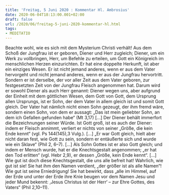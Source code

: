 ```yaml
---
title: 'Freitag, 5 Juni 2020 : Kommentar Hl. Ambrosius'
date: 2020-06-04T18:13:00.001+02:00
draft: false
url: /2020/06/freitag-5-juni-2020-kommentar-hl.html
tags: 
- MEDITATIO
---
```


Beachte wohl, wie es sich mit dem Mysterium Christi verhält! Aus dem Schoß der Jungfrau ist er geboren, Diener und Herr zugleich; Diener, um ein Werk zu vollbringen, Herr, um Befehle zu erteilen, um Gott ein Königreich im menschlichen Herzen einzurichten. Er hat eine doppelte Herkunft, ist aber ein einziges Wesen. Er ist nicht jemand anderes, wenn er aus dem Vater hervorgeht und nicht jemand anderes, wenn er aus der Jungfrau hervortritt. Sondern er ist derselbe, der vor aller Zeit aus dem Vater geboren, zur festgesetzten Zeit von der Jungfrau Fleisch angenommen hat. Darum wird er sowohl Diener als auch Herr genannt: Diener wegen uns, aber aufgrund der Einheit mit dem göttlichen Wesen, dem Gott von Gott, dem Ursprung allen Ursprungs, ist er Sohn, der dem Vater in allem gleich ist und somit Gott gleich. Der Vater hat nämlich nicht einen Sohn gezeugt, der ihm fremd wäre, sondern einen Sohn, von dem er aussagt: „Das ist mein geliebter Sohn, an dem ich Gefallen gefunden habe“ (Mt 3,17) \[…\] Der Diener behält immerfort die Bezeichnungen seiner Würde. Ist Gott groß, ist es auch der Diener: indem er Fleisch annimmt, verliert er nichts von seiner „Größe, die kein Ende kennt“ (vgl. Ps 144(145),3 Vulg.). \[…\] „Er war Gott gleich, hielt aber nicht daran fest, wie Gott zu sein, sondern er entäußerte sich und wurde wie ein Sklave“ (Phil 2, 6–7). \[…\] Als Sohn Gottes ist er also Gott gleich; und indem er Mensch wurde, hat er die Knechtsgestalt angenommen; „er hat den Tod erlitten“ (vgl. Hebr 2,9), er dessen „Größe, kein Ende kennt“. \[…\] Wie gut ist doch diese Knechtsgestalt, die uns alle befreit hat! Wahrlich, wie gut ist sie! Sie hat ihm den Namen verdient, „der größer ist als alle Namen“! Wie gut ist seine Erniedrigung! Sie hat bewirkt, dass „alle im Himmel, auf der Erde und unter der Erde ihre Knie beugen vor dem Namen Jesu und jeder Mund bekennt: ‚Jesus Christus ist der Herr‘ – zur Ehre Gottes, des Vaters“ (Phil 2,10–11).